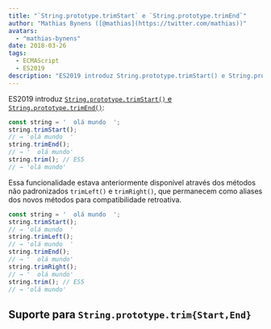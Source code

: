 ```yaml
---
title: "`String.prototype.trimStart` e `String.prototype.trimEnd`"
author: "Mathias Bynens ([@mathias](https://twitter.com/mathias))"
avatars: 
  - "mathias-bynens"
date: 2018-03-26
tags: 
  - ECMAScript
  - ES2019
description: "ES2019 introduz String.prototype.trimStart() e String.prototype.trimEnd()."
---
```

ES2019 introduz [`String.prototype.trimStart()` e `String.prototype.trimEnd()`](https://github.com/tc39/proposal-string-left-right-trim):

```js
const string = '  olá mundo  ';
string.trimStart();
// → 'olá mundo  '
string.trimEnd();
// → '  olá mundo'
string.trim(); // ES5
// → 'olá mundo'
```

Essa funcionalidade estava anteriormente disponível através dos métodos não padronizados `trimLeft()` e `trimRight()`, que permanecem como aliases dos novos métodos para compatibilidade retroativa.

```js
const string = '  olá mundo  ';
string.trimStart();
// → 'olá mundo  '
string.trimLeft();
// → 'olá mundo  '
string.trimEnd();
// → '  olá mundo'
string.trimRight();
// → '  olá mundo'
string.trim(); // ES5
// → 'olá mundo'
```

<!--truncate-->
## Suporte para `String.prototype.trim{Start,End}`

<feature-support chrome="66 /blog/v8-release-66#string-trimming"
                 firefox="61"
                 safari="12"
                 nodejs="8"
                 babel="sim https://github.com/zloirock/core-js#ecmascript-string-and-regexp"></feature-support>

